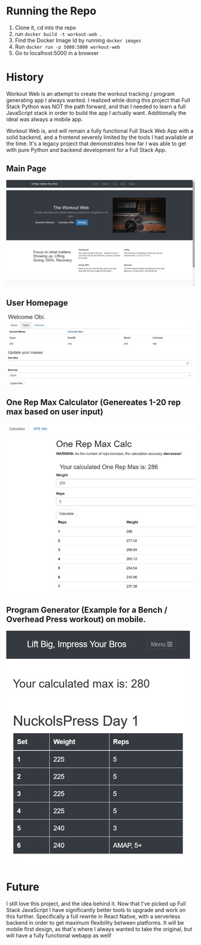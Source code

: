 # Running the Repo
1. Clone it, cd into the repo
2. run ```docker build -t workout-web .```
3. Find the Docker Image Id by running ```docker images```
4. Run ```docker run -p 5000:5000 workout-web```
5. Go to localhost:5000 in a browser

# History
Workout Web is an attempt to create the workout tracking / program generating app I always wanted. I realized while doing this project that Full Stack Python was NOT the path forward, and that I needed to learn a full JavaScript stack in order to build the app I actually want. Additionally the ideal was always a mobile app.

Workout Web is, and will remain a fully functional Full Stack Web App with a solid backend, and a frontend severely limited by the tools I had available at the time. It's a legacy project that demonstrates how far I was able to get with pure Python and backend development for a Full Stack App.

## Main Page
![Main Page on Desktop](https://github.com/ObiBaratt/Workout-Web/blob/main/static/img/ww-main.jpg)
## User Homepage
![User Homepage on Desktop](https://github.com/ObiBaratt/Workout-Web/blob/main/static/img/ww-home.jpg)
## One Rep Max Calculator (Genereates 1-20 rep max based on user input)
![One Rep Max Calc on Desktop](https://github.com/ObiBaratt/Workout-Web/blob/main/static/img/ww-1rm.jpg)
## Program Generator (Example for a Bench / Overhead Press workout) on mobile.
![Workout Generation on Mobile](https://github.com/ObiBaratt/Workout-Web/blob/main/static/img/ww-res-prog.jpg)


# Future
I still love this project, and the idea behind it. Now that I've picked up Full Stack JavaScript I have significantly better tools to upgrade and work on this further. Specifically a full rewrite in React Native, with a serverless backend in order to get maximum flexibility between platforms. It will be mobile first design, as that's where I always wanted to take the original, but will have a fully functional webapp as well!
